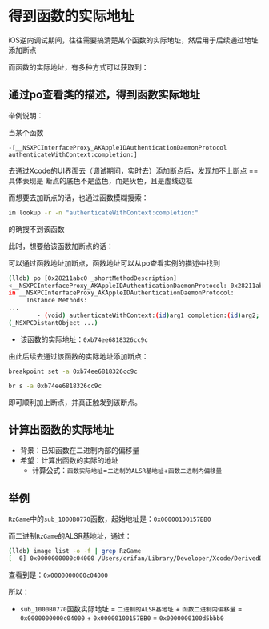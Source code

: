# 得到函数的实际地址

iOS逆向调试期间，往往需要搞清楚某个函数的实际地址，然后用于后续通过地址添加断点

而函数的实际地址，有多种方式可以获取到：

## 通过po查看类的描述，得到函数实际地址

举例说明：

当某个函数

`-[__NSXPCInterfaceProxy_AKAppleIDAuthenticationDaemonProtocol authenticateWithContext:completion:]`

去通过Xcode的UI界面去（调试期间，实时去）添加断点后，发现加不上断点 == 具体表现是 断点的底色不是蓝色，而是灰色，且是虚线边框

而想要去加断点的话，也通过函数模糊搜索：

```bash
im lookup -r -n "authenticateWithContext:completion:"
```

的确搜不到该函数

此时，想要给该函数加断点的话：

可以通过函数地址加断点，函数地址可以从po查看实例的描述中找到

```bash
(lldb) po [0x28211abc0 _shortMethodDescription]
<__NSXPCInterfaceProxy_AKAppleIDAuthenticationDaemonProtocol: 0x28211abc0>:
in __NSXPCInterfaceProxy_AKAppleIDAuthenticationDaemonProtocol:
     Instance Methods:
...
        - (void) authenticateWithContext:(id)arg1 completion:(id)arg2; (0xb74ee6818326cc9c)
(_NSXPCDistantObject ...)
```

* 该函数的实际地址：`0xb74ee6818326cc9c`

由此后续去通过该函数的实际地址添加断点：

```bash
breakpoint set -a 0xb74ee6818326cc9c

br s -a 0xb74ee6818326cc9c
```

即可顺利加上断点，并真正触发到该断点。

## 计算出函数的实际地址

* 背景：已知函数在二进制内部的偏移量
* 希望：计算出函数的实际的地址
  * 计算公式：`函数实际地址`=`二进制的ALSR基地址`+`函数二进制内偏移量` 

## 举例

`RzGame`中的`sub_1000B0770`函数，起始地址是：`0x00000100157BB0`

而二进制`RzGame`的ALSR基地址，通过：

```bash
(lldb) image list -o -f | grep RzGame
[  0] 0x0000000000c04000 /Users/crifan/Library/Developer/Xcode/DerivedData/udg-cuzlxqfnklemxfexjbcfnupseasc/Build/Products/Debug-iphoneos/udg.app/RzGame
```

查看到是：`0x0000000000c04000`

所以：

* `sub_1000B0770`函数实际地址 = `二进制的ALSR基地址` + `函数二进制内偏移量` = `0x0000000000c04000` + `0x00000100157BB0` = `0x0000000100d5bbb0`
